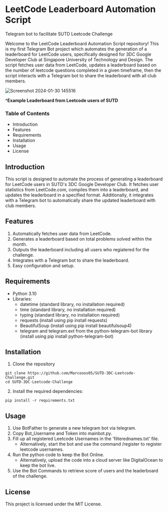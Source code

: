 # LeetCode Leaderboard Automation Script
Telegram bot to facilitate SUTD Leetcode Challenge

Welcome to the LeetCode Leaderboard Automation Script repository! This is my first Telegram Bot project which automates the generation of a leaderboard for LeetCode users, specifically designed for 3DC Google Developer Club at Singapore University of Technology and Design. The script fetches user data from LeetCode, updates a leaderboard based on the number of leetcode questions completed in a given timeframe, then the script interacts with a Telegram bot to share the leaderboard with all club members.

![Screenshot 2024-01-30 145516](https://github.com/Marcooos05/SUTD-3DC-Leetcode-Challenge/assets/108853663/877bbb75-9a9e-4100-b128-a4c0cf035b69)

**^Example Leaderboard from Leetcode users of SUTD**

### Table of Contents
- Introduction
- Features
- Requirements
- Installation
- Usage
- License

## Introduction
This script is designed to automate the process of generating a leaderboard for LeetCode users in SUTD's 3DC Google Developer Club. It fetches user statistics from LeetCode.com, compiles them into a leaderboard, and updates the leaderboard in a specified format. Additionally, it integrates with a Telegram bot to automatically share the updated leaderboard with club members.

## Features
1. Automatically fetches user data from LeetCode.
2. Generates a leaderboard based on total problems solved within the month.
3. Outputs the leaderboard including all users who regiatered for the challenge.
4. Integrates with a Telegram bot to share the leaderboard.
5. Easy configuration and setup.

## Requirements
- Python 3.10 
- Libraries:
  - datetime (standard library, no installation required)
  - time (standard library, no installation required)
  - typing (standard library, no installation required)
  - requests (install using pip install requests)
  - BeautifulSoup (install using pip install beautifulsoup4)
  - telegram and telegram.ext from the python-telegram-bot library (install using pip install python-telegram-bot)

## Installation
1. Clone the repository
```
git clone https://github.com/Marcooos05/SUTD-3DC-Leetcode-Challenge.git
cd SUTD-3DC-Leetcode-Challenge
```
2. Install the required dependencies:
```
pip install -r requirements.txt
```

## Usage
1.  Use BotFather to generate a new telegram bot via telegram.
2.  Copy Bot_Username and Token into mainbot.py.
3.  Fill up all registered Leetcode Usernames in the 'filterednames.txt' file.
    - Alternatively, start the bot and use the command /register to register leetcode usernames.
4.  Run the python code to keep the Bot Online.
    - Alternatively, upload the code into a cloud server like DigitalOcean to keep the bot live.
5.  Use the Bot Commands to retrieve score of users and the leaderboard of the challenge.

## License
This project is licensed under the MIT License.
